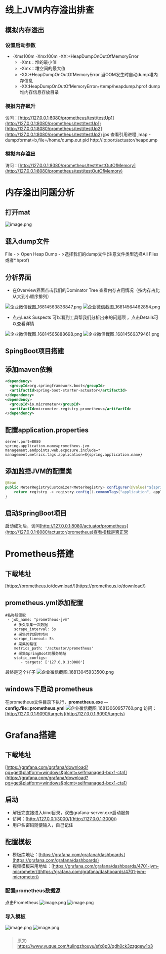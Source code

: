 # 线上JVM内存溢出排查


## 模拟内存溢出

### 设置启动参数

- -Xms100m -Xmx100m -XX:+HeapDumpOnOutOfMemoryError
   - -Xms：堆的最小值
   - -Xmx：堆空间的最大值
   - -XX:+HeapDumpOnOutOfMemoryError	当OOM发生时自动dump堆内存信息
   - -XX:HeapDumpOnOutOfMemoryError=/temp/heapdump.hprof		dump堆内存信息存放目录

### 模拟内存飙升
访问：[http://127.0.0.1:8080/prometheus/test/testUp1](http://127.0.0.1:8080/prometheus/test/testUp1)
   [http://127.0.0.1:8080/prometheus/test/testUp2](http://127.0.0.1:8080/prometheus/test/testUp2)
jps 查看引用进程
jmap -dump:format=b,file=/home/dump.out pid
http://ip:port/actuator/heapdump

### 模拟内存溢出
访问：[http://127.0.0.1:8080/prometheus/test/testOutOfMemory](http://127.0.0.1:8080/prometheus/test/testOutOfMemory)

# 内存溢出问题分析

## 打开mat
![image.png](./img/K0BZDi7fTfDMkF7S/1681456093872-e9ad08e0-cc19-484f-809e-877e061f2007-215303.png)

## 载入dump文件
File - > Open Heap Dump - >选择我们的dump文件(注意文件类型选择All Files或者*.hprof)

## 分析界面

- 在Overview界面点击我们的Dominator Tree 查看内存占用情况（按内存占比从大到小顺序排列）

![企业微信截图_16814563836847.png](./img/K0BZDi7fTfDMkF7S/1681456393896-8bc5914f-9e47-4575-88b0-1448944733af-710505.png)
![企业微信截图_16814564462854.png](./img/K0BZDi7fTfDMkF7S/1681456454012-5e5aea73-2d86-4487-b5c3-8baa34d00a71-264309.png)

-  点击Leak Suspects 可以看到工具帮我们分析出来的问题项 ，点击Details可以查看详情

![企业微信截图_16814565888698.png](./img/K0BZDi7fTfDMkF7S/1681456596829-32f4db94-b2b4-49a8-b436-0c55d16066aa-594294.png)
![企业微信截图_16814566379461.png](./img/K0BZDi7fTfDMkF7S/1681456644091-d10795cc-8925-4558-8b0a-11ccf0e7095c-949319.png)

## SpingBoot项目搭建

## 添加maven依赖
```xml
<dependency>
  <groupId>org.springframework.boot</groupId>
  <artifactId>spring-boot-starter-actuator</artifactId>
</dependency>
<dependency>
  <groupId>io.micrometer</groupId>
  <artifactId>micrometer-registry-prometheus</artifactId>
</dependency>
```

## 配置application.properties
```properties
server.port=8080
spring.application.name=prometheus-jvm
management.endpoints.web.exposure.include=*
management.metrics.tags.application=${spring.application.name}
```

## 添加监控JVM的配置类
```java
@Bean
public MeterRegistryCustomizer<MeterRegistry> configurer(@Value("${spring.application.name}") String applicationName){
    return registry -> registry.config().commonTags("application", applicationName);
}
```

## 启动SpringBoot项目
启动成功后，访问[http://127.0.0.1:8080/actuator/prometheus](http://127.0.0.1:8080/actuator/prometheus)查看指标是否正常

# Prometheus搭建

## 下载地址
[https://prometheus.io/download/](https://prometheus.io/download/)

## prometheus.yml添加配置
```shell
#名称随便取
 - job_name: "prometheus-jvm"
    # 多久采集一次数据
    scrape_interval: 5s
    # 采集时的超时时间
    scrape_timeout: 5s
    # 采集的路径
    metrics_path: '/actuator/prometheus'
    # 采集SpringBoot的服务地址
    static_configs:
       - targets: ['127.0.0.1:8080']
```
最终是这个样子
![企业微信截图_16813045933500.png](./img/K0BZDi7fTfDMkF7S/1681304602409-f880d873-4877-4579-937f-6cf4c667c322-517128.png)

## windows下启动 prometheus
在prometheus文件目录下执行，**prometheus.exe --config.file=prometheus.yml**
![企业微信截图_16813060957760.png](./img/K0BZDi7fTfDMkF7S/1681306101248-85ce5793-ba83-4a67-b2e6-84a435e19a52-762833.png)
访问：[http://127.0.0.1:9090/targets](http://127.0.0.1:9090/targets)

# Grafana搭建

## 下载地址
[https://grafana.com/grafana/download?pg=get&platform=windows&plcmt=selfmanaged-box1-cta1](https://grafana.com/grafana/download?pg=get&platform=windows&plcmt=selfmanaged-box1-cta1)

## 启动

- 解压完直接进入bind目录，双击grafana-server.exe启动服务
- 访问：[http://127.0.0.1:3000/](http://127.0.0.1:3000/)
- 用户名密码随便输入，自己记住

## 配置模板

- 模板库地址：[https://grafana.com/grafana/dashboards](https://grafana.com/grafana/dashboards)
- 视频模板采用地址：[https://grafana.com/grafana/dashboards/4701-jvm-micrometer/](https://grafana.com/grafana/dashboards/4701-jvm-micrometer/)

### 配置prometheus数据源
点击Prometheus 
![image.png](./img/K0BZDi7fTfDMkF7S/1681307820503-082bf001-e7ca-4947-a0bb-3cc3ed60f8ce-128075.png)
![image.png](./img/K0BZDi7fTfDMkF7S/1681308595265-a119a08f-0409-4adc-b9a1-37d7c0f8c9d8-185175.png)

### 导入模板
![image.png](./img/K0BZDi7fTfDMkF7S/1681307368455-71134c4b-17aa-4d73-8465-c19b69ff0425-872787.png)
![image.png](./img/K0BZDi7fTfDMkF7S/1681308455241-0d630026-6994-4d28-9150-f0be35bcd463-007752.png)

### 




> 原文: <https://www.yuque.com/tulingzhouyu/sfx8p0/qdh0ck3zzgqew1b3>